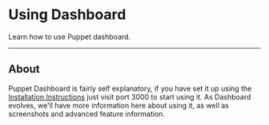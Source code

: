 Using Dashboard
===============

Learn how to use Puppet dashboard.

* * *

About
-----

Puppet Dashboard is fairly self explanatory, if you have set it up using the [Installation Instructions](./installation.html) just visit port 3000 to start using it.   As Dashboard evolves, we'll have more information here about using it, as well as screenshots and advanced feature information.


